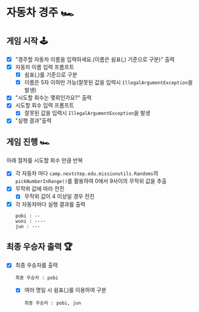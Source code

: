 # 자동차 경주 🏎

## 게임 시작 🕹️

- [x] "경주할 자동차 이름을 입력하세요.(이름은 쉼표(,) 기준으로 구분)" 출력
- [x] 자동차 이름 입력 프롬프트
    - [x] 쉼표(,)를 기준으로 구분
    - [x] 이름은 5자 이하만 가능(잘못된 값을 입력시 `IllegalArgumentException`을 발생)
- [x] "시도할 회수는 몇회인가요?" 출력
- [x] 시도할 회수 입력 프롬프트
    - [x] 잘못된 값을 입력시 `IllegalArgumentException`을 발생
- [x] "실행 결과"출력

## 게임 진행 🏎️

아래 절차를 시도할 회수 만큼 반복

- [x] 각 자동차 마다 `camp.nextstep.edu.missionutils.Randoms`의 `pickNumberInRange()`를 활용하여 0에서 9사이의 무작위 값을 추출
- [x] 무작위 값에 따라 전진
    - [x] 무작위 값이 4 이상일 경우 전진
- [x] 각 자동차마다 실행 결과를 출력
  ```
  pobi : --
  woni : ----
  jun : ---
  ```

## 최종 우승자 출력 🏆

- [x] 최종 우승자를 출력
  ```
  최종 우승자 : pobi
  ```
    - [x] 여러 명일 시 쉼표(,)를 이용하여 구분
      ```
      최종 우승자 : pobi, jun
      ```